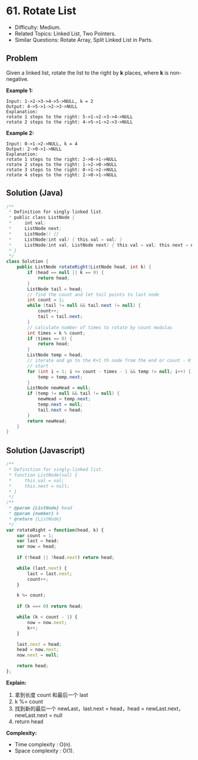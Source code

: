 # 61. Rotate List

- Difficulty: Medium.
- Related Topics: Linked List, Two Pointers.
- Similar Questions: Rotate Array, Split Linked List in Parts.

## Problem

Given a linked list, rotate the list to the right by **k** places, where **k** is non-negative.

**Example 1:**

```
Input: 1->2->3->4->5->NULL, k = 2
Output: 4->5->1->2->3->NULL
Explanation:
rotate 1 steps to the right: 5->1->2->3->4->NULL
rotate 2 steps to the right: 4->5->1->2->3->NULL
```

**Example 2:**

```
Input: 0->1->2->NULL, k = 4
Output: 2->0->1->NULL
Explanation:
rotate 1 steps to the right: 2->0->1->NULL
rotate 2 steps to the right: 1->2->0->NULL
rotate 3 steps to the right: 0->1->2->NULL
rotate 4 steps to the right: 2->0->1->NULL
```

## Solution (Java)
```java
/**
 * Definition for singly-linked list.
 * public class ListNode {
 *     int val;
 *     ListNode next;
 *     ListNode() {}
 *     ListNode(int val) { this.val = val; }
 *     ListNode(int val, ListNode next) { this.val = val; this.next = next; }
 * }
 */
class Solution {
    public ListNode rotateRight(ListNode head, int k) {
        if (head == null || k == 0) {
            return head;
        }
        ListNode tail = head;
        // find the count and let tail points to last node
        int count = 1;
        while (tail != null && tail.next != null) {
            count++;
            tail = tail.next;
        }
        // calculate number of times to rotate by count modulas
        int times = k % count;
        if (times == 0) {
            return head;
        }
        ListNode temp = head;
        // iterate and go to the K+1 th node from the end or count - K - 1 node from
        // start
        for (int i = 1; i <= count - times - 1 && temp != null; i++) {
            temp = temp.next;
        }
        ListNode newHead = null;
        if (temp != null && tail != null) {
            newHead = temp.next;
            temp.next = null;
            tail.next = head;
        }
        return newHead;
    }
}
```

## Solution (Javascript)

```javascript
/**
 * Definition for singly-linked list.
 * function ListNode(val) {
 *     this.val = val;
 *     this.next = null;
 * }
 */
/**
 * @param {ListNode} head
 * @param {number} k
 * @return {ListNode}
 */
var rotateRight = function(head, k) {
	var count = 1;
	var last = head;
	var now = head;
	
	if (!head || !head.next) return head;

	while (last.next) {
		last = last.next;
		count++;
	}

	k %= count;
	
	if (k === 0) return head;

	while (k < count - 1) {
		now = now.next;
		k++;
	}

	last.next = head;
	head = now.next;
	now.next = null;

	return head;
};
```

**Explain:**

1. 拿到长度 count 和最后一个 last
2. k %= count
3. 找到新的最后一个 newLast，last.next = head，head = newLast.next，newLast.next = null
4. return head

**Complexity:**

* Time complexity : O(n).
* Space complexity : O(1).
